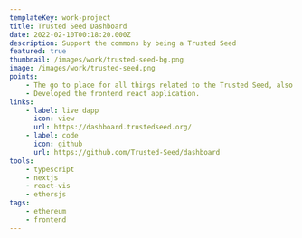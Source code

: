 ```yaml
---
templateKey: work-project
title: Trusted Seed Dashboard
date: 2022-02-10T00:18:20.000Z
description: Support the commons by being a Trusted Seed
featured: true
thumbnail: /images/work/trusted-seed-bg.png
image: /images/work/trusted-seed.png
points:
    - The go to place for all things related to the Trusted Seed, also serving as a tool for the Trusted Seed members.
    - Developed the frontend react application.
links:
    - label: live dapp
      icon: view
      url: https://dashboard.trustedseed.org/
    - label: code
      icon: github
      url: https://github.com/Trusted-Seed/dashboard
tools:
    - typescript
    - nextjs
    - react-vis
    - ethersjs
tags:
    - ethereum
    - frontend
---
```

